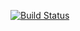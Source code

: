 [![Build Status](https://travis-ci.org/jackolney/Test-Cascade.svg)](https://travis-ci.org/jackolney/Test-Cascade)